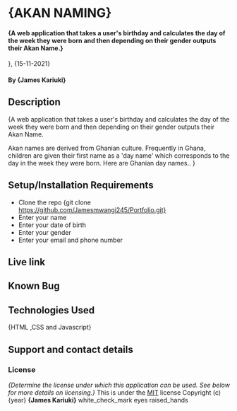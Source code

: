 # {AKAN NAMING}
#### {A web application that takes a user's birthday and calculates the day of the week they were born and then depending on their gender outputs their Akan Name.} 

}, {15-11-2021}
#### By **{James Kariuki}**
## Description
{A web application that takes a user's birthday and calculates the day of the week they were born and then depending on their gender outputs their Akan Name. 

Akan names are derived from Ghanian culture. Frequently in Ghana, children are given their first name as a 'day name' which corresponds to the day in the week they were born. Here are Ghanian day names.. }
## Setup/Installation Requirements
* Clone the repo {git clone https://github.com/Jamesmwangi245/Portfolio.git}
* Enter your name
* Enter your date of birth
* Enter your gender
* Enter your email and phone number

## Live link
## Known Bug
## Technologies Used
{HTML ,CSS and Javascript}
## Support and contact details
### License
*{Determine the license under which this application can be used.  See below for more details on licensing.}*
This is under the [MIT](LICENSE) license
Copyright (c) {year} **{James Kariuki}**
white_check_mark
eyes
raised_hands





